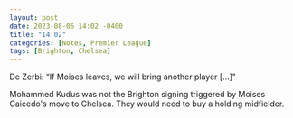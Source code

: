 ```yaml
---
layout: post
date: 2023-08-06 14:02 -0400
title: "14:02"
categories: [Notes, Premier League]
tags: [Brighton, Chelsea]
---
```


De Zerbi: “If Moises leaves, we will bring another player [...]"

Mohammed Kudus was not the Brighton signing triggered by Moises Caicedo's move to Chelsea. They would need to buy a holding midfielder.

